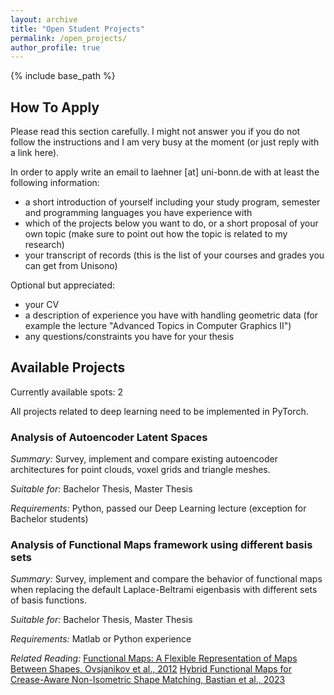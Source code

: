 ```yaml
---
layout: archive
title: "Open Student Projects"
permalink: /open_projects/
author_profile: true
---
```


{% include base_path %}

## How To Apply

Please read this section carefully. I might not answer you if you do not follow the instructions and I am very busy at the moment (or just reply with a link here).

In order to apply write an email to laehner [at] uni-bonn.de with at least the following information:
- a short introduction of yourself including your study program, semester and programming languages you have experience with
- which of the projects below you want to do, or a short proposal of your own topic (make sure to point out how the topic is related to my research)
- your transcript of records (this is the list of your courses and grades you can get from Unisono)

Optional but appreciated:
- your CV
- a description of experience you have with handling geometric data (for example the lecture "Advanced Topics in Computer Graphics II") 
- any questions/constraints you have for your thesis


## Available Projects

Currently available spots: 2 

All projects related to deep learning need to be implemented in PyTorch.

### Analysis of Autoencoder Latent Spaces

*Summary:* Survey, implement and compare existing autoencoder architectures for point clouds, voxel grids and triangle meshes.

*Suitable for:* Bachelor Thesis, Master Thesis

*Requirements:* Python, passed our Deep Learning lecture (exception for Bachelor students)


### Analysis of Functional Maps framework using different basis sets

*Summary:* Survey, implement and compare the behavior of functional maps when replacing the default Laplace-Beltrami eigenbasis with different sets of basis functions.

*Suitable for:* Bachelor Thesis, Master Thesis

*Requirements:* Matlab or Python experience

*Related Reading:* [Functional Maps: A Flexible Representation of Maps Between Shapes, Ovsjanikov et al., 2012](https://www.lix.polytechnique.fr/~maks/papers/obsbg_fmaps.pdf) 
[Hybrid Functional Maps for Crease-Aware Non-Isometric Shape Matching, Bastian et al., 2023](https://arxiv.org/abs/2312.03678)

